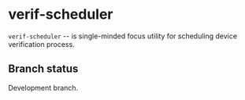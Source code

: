 verif-scheduler
===============

``verif-scheduler`` -- is single-minded focus utility for 
scheduling device verification process.

Branch status
-------------

Development branch.
